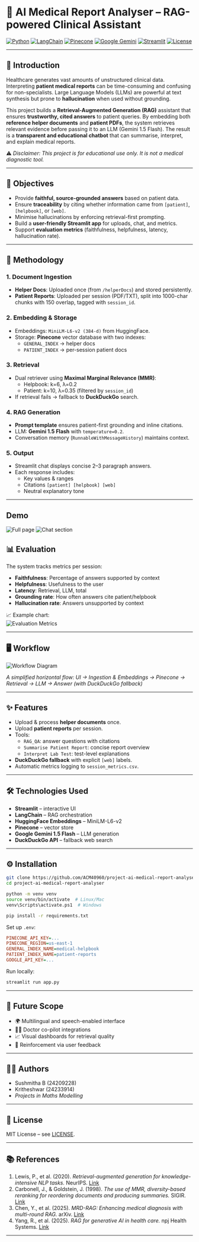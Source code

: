 # 🧠 AI Medical Report Analyser – RAG-powered Clinical Assistant  

[![Python](https://img.shields.io/badge/Python-3.10+-blue.svg)](https://www.python.org/)  [![LangChain](https://img.shields.io/badge/Framework-LangChain-green)](https://www.langchain.com/)  [![Pinecone](https://img.shields.io/badge/VectorDB-Pinecone-orange)](https://www.pinecone.io/)  [![Google Gemini](https://img.shields.io/badge/LLM-Gemini--1.5--Flash-red)](https://ai.google.dev/gemini-api)  [![Streamlit](https://img.shields.io/badge/UI-Streamlit-pink)](https://streamlit.io/)  [![License](https://img.shields.io/badge/License-MIT-purple.svg)](LICENSE)  

---

## 📖 Introduction  
Healthcare generates vast amounts of unstructured clinical data. Interpreting **patient medical reports** can be time-consuming and confusing for non-specialists. Large Language Models (LLMs) are powerful at text synthesis but prone to **hallucination** when used without grounding.  

This project builds a **Retrieval-Augmented Generation (RAG)** assistant that ensures **trustworthy, cited answers** to patient queries. By embedding both **reference helper documents** and **patient PDFs**, the system retrieves relevant evidence before passing it to an LLM (Gemini 1.5 Flash). The result is a **transparent and educational chatbot** that can summarise, interpret, and explain medical reports.  

⚠️ *Disclaimer: This project is for educational use only. It is not a medical diagnostic tool.*  

---

## 🎯 Objectives  
- Provide **faithful, source-grounded answers** based on patient data.  
- Ensure **traceability** by citing whether information came from `[patient]`, `[helpbook]`, or `[web]`.  
- Minimise hallucinations by enforcing retrieval-first prompting.  
- Build a **user-friendly Streamlit app** for uploads, chat, and metrics.  
- Support **evaluation metrics** (faithfulness, helpfulness, latency, hallucination rate).  

---

## 🔎 Methodology  

### 1. Document Ingestion  
- **Helper Docs**: Uploaded once (from `/helperDocs`) and stored persistently.  
- **Patient Reports**: Uploaded per session (PDF/TXT), split into 1000-char chunks with 150 overlap, tagged with `session_id`.  

### 2. Embedding & Storage  
- Embeddings: `MiniLM-L6-v2 (384-d)` from HuggingFace.  
- Storage: **Pinecone** vector database with two indexes:  
  - `GENERAL_INDEX` → helper docs  
  - `PATIENT_INDEX` → per-session patient docs  

### 3. Retrieval  
- Dual retriever using **Maximal Marginal Relevance (MMR)**:  
  - Helpbook: k=6, λ=0.2  
  - Patient: k=10, λ=0.35 (filtered by `session_id`)  
- If retrieval fails → fallback to **DuckDuckGo** search.  

### 4. RAG Generation  
- **Prompt template** ensures patient-first grounding and inline citations.  
- LLM: **Gemini 1.5 Flash** with `temperature=0.2`.  
- Conversation memory (`RunnableWithMessageHistory`) maintains context.  

### 5. Output  
- Streamlit chat displays concise 2–3 paragraph answers.  
- Each response includes:  
  - Key values & ranges  
  - Citations `[patient] [helpbook] [web]`  
  - Neutral explanatory tone  

---

## Demo 

![Full page](readmePics/full_page.png) 
![Chat section](readmePics/full_chat.png) 


## 📊 Evaluation  

The system tracks metrics per session:  
- **Faithfulness**: Percentage of answers supported by context  
- **Helpfulness**: Usefulness to the user  
- **Latency**: Retrieval, LLM, total  
- **Grounding rate**: How often answers cite patient/helpbook  
- **Hallucination rate**: Answers unsupported by context  

📈 Example chart:  
![Evaluation Metrics](readmePics/evaluation_metrics.png)  

---

## 🖥️ Workflow  

![Workflow Diagram](readmePics/workflow_horizontal.png)  

*A simplified horizontal flow: UI → Ingestion & Embeddings → Pinecone → Retrieval → LLM → Answer (with DuckDuckGo fallback)*  

---

## ✨ Features  
- Upload & process **helper documents** once.  
- Upload **patient reports** per session.  
- Tools:  
  - `RAG_QA`: answer questions with citations  
  - `Summarise Patient Report`: concise report overview  
  - `Interpret Lab Test`: test-level explanations  
- **DuckDuckGo fallback** with explicit `[web]` labels.  
- Automatic metrics logging to `session_metrics.csv`.  

---

## 🛠️ Technologies Used  
- **Streamlit** – interactive UI  
- **LangChain** – RAG orchestration  
- **HuggingFace Embeddings** – MiniLM-L6-v2  
- **Pinecone** – vector store  
- **Google Gemini 1.5 Flash** – LLM generation  
- **DuckDuckGo API** – fallback web search  

---

## ⚙️ Installation  

```bash
git clone https://github.com/ACM40960/project-ai-medical-report-analyser.git
cd project-ai-medical-report-analyser

python -m venv venv
source venv/bin/activate  # Linux/Mac
venv\Scripts\activate.ps1  # Windows

pip install -r requirements.txt
```

Set up `.env`:  
```ini
PINECONE_API_KEY=...
PINECONE_REGION=us-east-1
GENERAL_INDEX_NAME=medical-helpbook
PATIENT_INDEX_NAME=patient-reports
GOOGLE_API_KEY=...
```

Run locally:  
```bash
streamlit run app.py
```

---

## 📌 Future Scope  
- 🌍 Multilingual and speech-enabled interface  
- 🧑‍⚕️ Doctor co-pilot integrations  
- 📈 Visual dashboards for retrieval quality  
- 🔄 Reinforcement via user feedback  

---

## 🧑‍💻 Authors  
- Sushmitha B (24209228)  
- Kritheshwar (24233914)   
- *Projects in Maths Modelling*  

---

## 📜 License  
MIT License – see [LICENSE](LICENSE).  

---

## 📚 References  
1. Lewis, P., et al. (2020). *Retrieval-augmented generation for knowledge-intensive NLP tasks.* NeurIPS. [Link](https://proceedings.neurips.cc/paper/2020/file/6b493230205f780e1bc26945df7481e5-Paper.pdf)  
2. Carbonell, J., & Goldstein, J. (1998). *The use of MMR, diversity-based reranking for reordering documents and producing summaries.* SIGIR. [Link](https://www.cs.cmu.edu/~jgc/publication/The_Use_MMR_Diversity_Based_LTMIR_1998.pdf)  
3. Chen, Y., et al. (2025). *MRD-RAG: Enhancing medical diagnosis with multi-round RAG.* arXiv. [Link](https://arxiv.org/html/2504.07724v1)  
4. Yang, R., et al. (2025). *RAG for generative AI in health care.* npj Health Systems. [Link](https://www.nature.com/articles/s44401-024-00004-1)  

---
